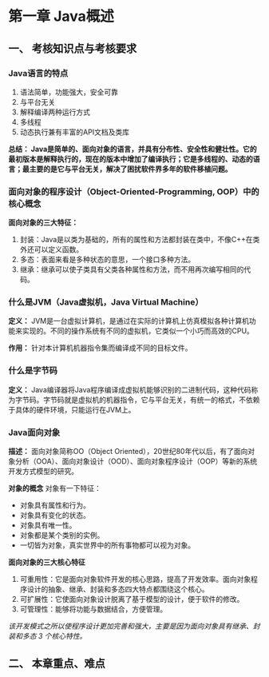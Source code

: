 # 第一章 Java概述
## 一、 考核知识点与考核要求
### Java语言的特点
1. 语法简单，功能强大，安全可靠
2. 与平台无关
3. 解释编译两种运行方式
4. 多线程
5. 动态执行兼有丰富的API文档及类库

**总结： Java是简单的、面向对象的语言，并具有分布性、安全性和健壮性。它的最初版本是解释执行的，现在的版本中增加了编译执行；它是多线程的、动态的语言；最主要的是它与平台无关，解决了困扰软件界多年的软件移植问题。**
### 面向对象的程序设计（Object-Oriented-Programming, OOP）中的核心概念
**面向对象的三大特征：**
1. 封装：Java是以类为基础的，所有的属性和方法都封装在类中，不像C++在类外还可以定义函数。
2. 多态：表面来看是多种状态的意思，一个接口多种方法。
3. 继承：继承可以使子类具有父类各种属性和方法，而不用再次编写相同的代码。
### 什么是JVM（Java虚拟机，Java Virtual Machine）
**定义：**
JVM是一台虚拟计算机，是通过在实际的计算机上仿真模拟各种计算机功能来实现的。不同的操作系统有不同的虚拟机，它类似一个小巧而高效的CPU。

**作用：**
针对本计算机机器指令集而编译成不同的目标文件。
### 什么是字节码
**定义：**
Java编译器将Java程序编译成虚拟机能够识别的二进制代码，这种代码称为字节码。字节码就是虚拟机的机器指令，它与平台无关，有统一的格式，不依赖于具体的硬件环境，只能运行在JVM上。
### Java面向对象
**描述：**
面向对象简称OO（Object Oriented），20世纪80年代以后，有了面向对象分析（OOA）、面向对象设计（OOD）、面向对象程序设计（OOP）等新的系统开发方式模型的研究。

**对象的概念**
对象有一下特征：
* 对象具有属性和行为。
* 对象具有变化的状态。
* 对象具有唯一性。
* 对象都是某个类别的实例。
* 一切皆为对象，真实世界中的所有事物都可以视为对象。

**面向对象的三大核心特征**
1. 可重用性：它是面向对象软件开发的核心思路，提高了开发效率。面向对象程序设计的抽象、继承、封装和多态四大特点都围绕这个核心。
2. 可扩展性：它使面向对象设计脱离了基于模型的设计，便于软件的修改。
3. 可管理性：能够将功能与数据结合，方便管理。

_该开发模式之所以使程序设计更加完善和强大，主要是因为面向对象具有继承、封装和多态 3 个核心特性。_
## 二、 本章重点、难点
